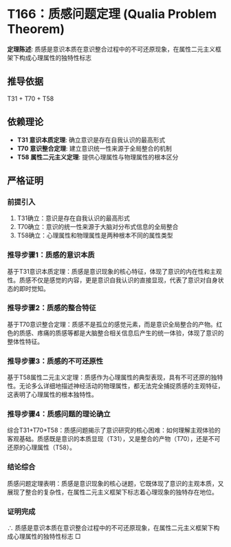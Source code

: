 # T166：质感问题定理 (Qualia Problem Theorem)

**定理陈述**: 质感是意识本质在意识整合过程中的不可还原现象，在属性二元主义框架下构成心理属性的独特性标志

## 推导依据
T31 + T70 + T58

## 依赖理论
- **T31 意识本质定理**: 确立意识是存在自我认识的最高形式
- **T70 意识整合定理**: 建立意识统一性来源于全局整合的机制
- **T58 属性二元主义定理**: 提供心理属性与物理属性的根本区分

## 严格证明

### 前提引入
1. T31确立：意识是存在自我认识的最高形式
2. T70确立：意识的统一性来源于大脑对分布式信息的全局整合
3. T58确立：心理属性和物理属性是两种根本不同的属性类型

### 推导步骤1：质感的意识本质
基于T31意识本质定理：质感是意识现象的核心特征，体现了意识的内在性和主观性。质感不仅是感觉的内容，更是意识自我认识的直接显现，代表了意识对自身状态的即时觉知。

### 推导步骤2：质感的整合特征
基于T70意识整合定理：质感不是孤立的感觉元素，而是意识全局整合的产物。红色的质感、疼痛的质感等都是大脑整合相关信息后产生的统一体验，体现了意识的整体性特征。

### 推导步骤3：质感的不可还原性
基于T58属性二元主义定理：质感作为心理属性的典型表现，具有不可还原的独特性。无论多么详细地描述神经活动的物理属性，都无法完全捕捉质感的主观特征，这表明了心理属性的根本独特性。

### 推导步骤4：质感问题的理论确立
综合T31+T70+T58：质感问题揭示了意识研究的核心困难：如何理解主观体验的客观基础。质感既是意识的本质显现（T31），又是整合的产物（T70），还是不可还原的心理属性（T58）。

### 结论综合
质感问题定理表明：质感是意识现象的核心谜题，它既体现了意识的主观本质，又展现了整合的复杂性，在属性二元主义框架下标志着心理现象的独特存在地位。

### 证明完成
∴ 质感是意识本质在意识整合过程中的不可还原现象，在属性二元主义框架下构成心理属性的独特性标志 □